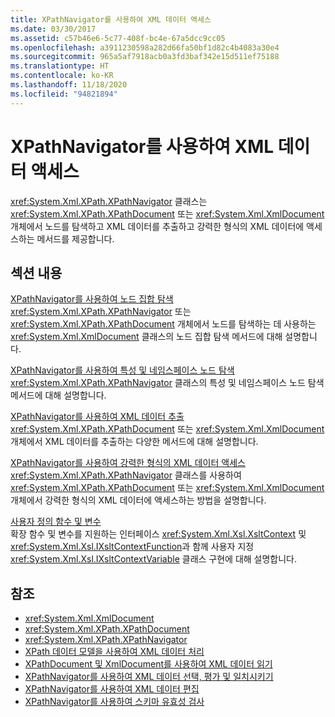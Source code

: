 ```yaml
---
title: XPathNavigator를 사용하여 XML 데이터 액세스
ms.date: 03/30/2017
ms.assetid: c57b46e6-5c77-408f-bc4e-67a5dcc9cc05
ms.openlocfilehash: a3911230598a282d66fa50bf1d82c4b4083a30e4
ms.sourcegitcommit: 965a5af7918acb0a3fd3baf342e15d511ef75188
ms.translationtype: HT
ms.contentlocale: ko-KR
ms.lasthandoff: 11/18/2020
ms.locfileid: "94821894"
---
```

# <a name="accessing-xml-data-using-xpathnavigator"></a>XPathNavigator를 사용하여 XML 데이터 액세스
<xref:System.Xml.XPath.XPathNavigator> 클래스는 <xref:System.Xml.XPath.XPathDocument> 또는 <xref:System.Xml.XmlDocument> 개체에서 노드를 탐색하고 XML 데이터를 추출하고 강력한 형식의 XML 데이터에 액세스하는 메서드를 제공합니다.  
  
## <a name="in-this-section"></a>섹션 내용  
 [XPathNavigator를 사용하여 노드 집합 탐색](node-set-navigation-using-xpathnavigator.md)  
 <xref:System.Xml.XPath.XPathNavigator> 또는 <xref:System.Xml.XPath.XPathDocument> 개체에서 노드를 탐색하는 데 사용하는 <xref:System.Xml.XmlDocument> 클래스의 노드 집합 탐색 메서드에 대해 설명합니다.  
  
 [XPathNavigator를 사용하여 특성 및 네임스페이스 노드 탐색](attribute-and-namespace-node-navigation-using-xpathnavigator.md)  
 <xref:System.Xml.XPath.XPathNavigator> 클래스의 특성 및 네임스페이스 노드 탐색 메서드에 대해 설명합니다.  
  
 [XPathNavigator를 사용하여 XML 데이터 추출](extract-xml-data-using-xpathnavigator.md)  
 <xref:System.Xml.XPath.XPathDocument> 또는 <xref:System.Xml.XmlDocument> 개체에서 XML 데이터를 추출하는 다양한 메서드에 대해 설명합니다.  
  
 [XPathNavigator를 사용하여 강력한 형식의 XML 데이터 액세스](accessing-strongly-typed-xml-data-using-xpathnavigator.md)  
 <xref:System.Xml.XPath.XPathNavigator> 클래스를 사용하여 <xref:System.Xml.XPath.XPathDocument> 또는 <xref:System.Xml.XmlDocument> 개체에서 강력한 형식의 XML 데이터에 액세스하는 방법을 설명합니다.  
  
 [사용자 정의 함수 및 변수](user-defined-functions-and-variables.md)  
 확장 함수 및 변수를 지원하는 인터페이스 <xref:System.Xml.Xsl.XsltContext> 및 <xref:System.Xml.Xsl.IXsltContextFunction>과 함께 사용자 지정 <xref:System.Xml.Xsl.IXsltContextVariable> 클래스 구현에 대해 설명합니다.  
  
## <a name="see-also"></a>참조

- <xref:System.Xml.XmlDocument>
- <xref:System.Xml.XPath.XPathDocument>
- <xref:System.Xml.XPath.XPathNavigator>
- [XPath 데이터 모델을 사용하여 XML 데이터 처리](process-xml-data-using-the-xpath-data-model.md)
- [XPathDocument 및 XmlDocument를 사용하여 XML 데이터 읽기](reading-xml-data-using-xpathdocument-and-xmldocument.md)
- [XPathNavigator를 사용하여 XML 데이터 선택, 평가 및 일치시키기](selecting-evaluating-and-matching-xml-data-using-xpathnavigator.md)
- [XPathNavigator를 사용하여 XML 데이터 편집](editing-xml-data-using-xpathnavigator.md)
- [XPathNavigator를 사용하여 스키마 유효성 검사](schema-validation-using-xpathnavigator.md)
